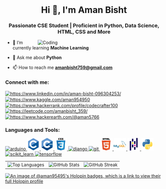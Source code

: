
<br>
<h1 align="center">Hi 👋, I'm Aman Bisht</h1>
<h3 align="center">Passionate CSE Student | Proficient in Python, Data Science, HTML, CSS and More</h3>
<img align="right" alt="Coding" width="400"  src="https://blog.imarticus.org/wp-content/uploads/2021/03/hggj.gif" >

- 🌱 I’m currently learning **Machine Learning**

- 💬 Ask me about **Python**

- 📫 How to reach me **amanbisht759@gmail.com**

<h3 align="left">Connect with me:</h3>
<p align="left">
<a href="https://www.linkedin.com/in/aman-bisht-096304253/" target="blank"><img align="center" src="https://raw.githubusercontent.com/rahuldkjain/github-profile-readme-generator/master/src/images/icons/Social/linked-in-alt.svg" alt="https://www.linkedin.com/in/aman-bisht-096304253/" height="30" width="40" /></a>
<a href="https://kaggle.com/aman954950" target="blank"><img align="center" src="https://raw.githubusercontent.com/rahuldkjain/github-profile-readme-generator/master/src/images/icons/Social/kaggle.svg" alt="https://www.kaggle.com/aman954950" height="30" width="40" /></a>
<a href="https://www.hackerrank.com/profile/codecrafter100" target="blank"><img align="center" src="https://raw.githubusercontent.com/rahuldkjain/github-profile-readme-generator/master/src/images/icons/Social/hackerrank.svg" alt="https://www.hackerrank.com/profile/codecrafter100" height="30" width="40" /></a>
<a href="https://www.leetcode.com/amanbisht_359/" target="blank"><img align="center" src="https://raw.githubusercontent.com/rahuldkjain/github-profile-readme-generator/master/src/images/icons/Social/leet-code.svg" alt="https://leetcode.com/amanbisht_359/" height="30" width="40" /></a>
<a href="https://www.hackerearth.com/@aman5766" target="blank"><img align="center" src="https://raw.githubusercontent.com/rahuldkjain/github-profile-readme-generator/master/src/images/icons/Social/hackerearth.svg" alt="https://www.hackerearth.com/@aman5766" height="30" width="40" /></a>
</p>

<h3 align="left">Languages and Tools:</h3>
<p align="left"> <a href="https://www.arduino.cc/" target="_blank" rel="noreferrer"> <img src="https://cdn.worldvectorlogo.com/logos/arduino-1.svg" alt="arduino" width="40" height="40"/> </a> <a href="https://www.cprogramming.com/" target="_blank" rel="noreferrer"> <img src="https://raw.githubusercontent.com/devicons/devicon/master/icons/c/c-original.svg" alt="c" width="40" height="40"/> </a> <a href="https://www.w3schools.com/cpp/" target="_blank" rel="noreferrer"> <img src="https://raw.githubusercontent.com/devicons/devicon/master/icons/cplusplus/cplusplus-original.svg" alt="cplusplus" width="40" height="40"/> </a> <a href="https://www.w3schools.com/css/" target="_blank" rel="noreferrer"> <img src="https://raw.githubusercontent.com/devicons/devicon/master/icons/css3/css3-original-wordmark.svg" alt="css3" width="40" height="40"/> </a> <a href="https://www.djangoproject.com/" target="_blank" rel="noreferrer"> <img src="https://cdn.worldvectorlogo.com/logos/django.svg" alt="django" width="40" height="40"/> </a> <a href="https://git-scm.com/" target="_blank" rel="noreferrer"> <img src="https://www.vectorlogo.zone/logos/git-scm/git-scm-icon.svg" alt="git" width="40" height="40"/> </a> <a href="https://www.w3.org/html/" target="_blank" rel="noreferrer"> <img src="https://raw.githubusercontent.com/devicons/devicon/master/icons/html5/html5-original-wordmark.svg" alt="html5" width="40" height="40"/> </a> <a href="https://www.mysql.com/" target="_blank" rel="noreferrer"> <img src="https://raw.githubusercontent.com/devicons/devicon/master/icons/mysql/mysql-original-wordmark.svg" alt="mysql" width="40" height="40"/> </a> <a href="https://pandas.pydata.org/" target="_blank" rel="noreferrer"> <img src="https://raw.githubusercontent.com/devicons/devicon/2ae2a900d2f041da66e950e4d48052658d850630/icons/pandas/pandas-original.svg" alt="pandas" width="40" height="40"/> </a> <a href="https://www.python.org" target="_blank" rel="noreferrer"> <img src="https://raw.githubusercontent.com/devicons/devicon/master/icons/python/python-original.svg" alt="python" width="40" height="40"/> </a> <a href="https://scikit-learn.org/" target="_blank" rel="noreferrer"> <img src="https://upload.wikimedia.org/wikipedia/commons/0/05/Scikit_learn_logo_small.svg" alt="scikit_learn" width="40" height="40"/> </a> <a href="https://www.tensorflow.org" target="_blank" rel="noreferrer"> <img src="https://www.vectorlogo.zone/logos/tensorflow/tensorflow-icon.svg" alt="tensorflow" width="40" height="40"/> </a> </p>

<table style="border-collapse: collapse; border: none;">
  <tr>
    <td style="border: none;">
      <img src="https://github-readme-stats.vercel.app/api/top-langs?username=aman95495&show_icons=true&locale=en&layout=compact" alt="Top Languages" />
    </td>
    <td style="border: none;">
      <img src="https://github-readme-stats.vercel.app/api?username=aman95495&show_icons=true&locale=en" alt="GitHub Stats" />
    </td>
    <td style="border: none;">
      <img src="https://streak-stats.demolab.com/?user=aman95495" alt="GitHub Streak" />
    </td>
  </tr>
</table>





[![An image of @aman95495's Holopin badges, which is a link to view their full Holopin profile](https://holopin.me/aman95495)](https://holopin.io/@aman95495)

